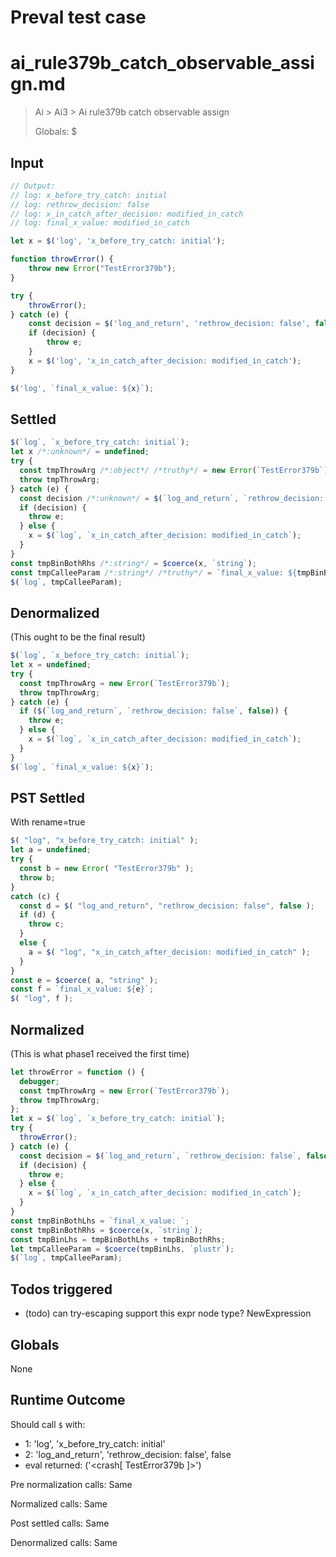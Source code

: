 # Preval test case

# ai_rule379b_catch_observable_assign.md

> Ai > Ai3 > Ai rule379b catch observable assign
>
> Globals: $

## Input

`````js filename=intro
// Output:
// log: x_before_try_catch: initial
// log: rethrow_decision: false
// log: x_in_catch_after_decision: modified_in_catch
// log: final_x_value: modified_in_catch

let x = $('log', 'x_before_try_catch: initial');

function throwError() {
    throw new Error("TestError379b");
}

try {
    throwError();
} catch (e) {
    const decision = $('log_and_return', 'rethrow_decision: false', false); // runtime: false
    if (decision) {
        throw e;
    }
    x = $('log', 'x_in_catch_after_decision: modified_in_catch');
}

$('log', `final_x_value: ${x}`);
`````


## Settled


`````js filename=intro
$(`log`, `x_before_try_catch: initial`);
let x /*:unknown*/ = undefined;
try {
  const tmpThrowArg /*:object*/ /*truthy*/ = new Error(`TestError379b`);
  throw tmpThrowArg;
} catch (e) {
  const decision /*:unknown*/ = $(`log_and_return`, `rethrow_decision: false`, false);
  if (decision) {
    throw e;
  } else {
    x = $(`log`, `x_in_catch_after_decision: modified_in_catch`);
  }
}
const tmpBinBothRhs /*:string*/ = $coerce(x, `string`);
const tmpCalleeParam /*:string*/ /*truthy*/ = `final_x_value: ${tmpBinBothRhs}`;
$(`log`, tmpCalleeParam);
`````


## Denormalized
(This ought to be the final result)

`````js filename=intro
$(`log`, `x_before_try_catch: initial`);
let x = undefined;
try {
  const tmpThrowArg = new Error(`TestError379b`);
  throw tmpThrowArg;
} catch (e) {
  if ($(`log_and_return`, `rethrow_decision: false`, false)) {
    throw e;
  } else {
    x = $(`log`, `x_in_catch_after_decision: modified_in_catch`);
  }
}
$(`log`, `final_x_value: ${x}`);
`````


## PST Settled
With rename=true

`````js filename=intro
$( "log", "x_before_try_catch: initial" );
let a = undefined;
try {
  const b = new Error( "TestError379b" );
  throw b;
}
catch (c) {
  const d = $( "log_and_return", "rethrow_decision: false", false );
  if (d) {
    throw c;
  }
  else {
    a = $( "log", "x_in_catch_after_decision: modified_in_catch" );
  }
}
const e = $coerce( a, "string" );
const f = `final_x_value: ${e}`;
$( "log", f );
`````


## Normalized
(This is what phase1 received the first time)

`````js filename=intro
let throwError = function () {
  debugger;
  const tmpThrowArg = new Error(`TestError379b`);
  throw tmpThrowArg;
};
let x = $(`log`, `x_before_try_catch: initial`);
try {
  throwError();
} catch (e) {
  const decision = $(`log_and_return`, `rethrow_decision: false`, false);
  if (decision) {
    throw e;
  } else {
    x = $(`log`, `x_in_catch_after_decision: modified_in_catch`);
  }
}
const tmpBinBothLhs = `final_x_value: `;
const tmpBinBothRhs = $coerce(x, `string`);
const tmpBinLhs = tmpBinBothLhs + tmpBinBothRhs;
let tmpCalleeParam = $coerce(tmpBinLhs, `plustr`);
$(`log`, tmpCalleeParam);
`````


## Todos triggered


- (todo) can try-escaping support this expr node type? NewExpression


## Globals


None


## Runtime Outcome


Should call `$` with:
 - 1: 'log', 'x_before_try_catch: initial'
 - 2: 'log_and_return', 'rethrow_decision: false', false
 - eval returned: ('<crash[ TestError379b ]>')

Pre normalization calls: Same

Normalized calls: Same

Post settled calls: Same

Denormalized calls: Same
